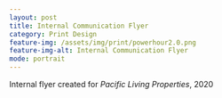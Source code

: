 ```yaml
---
layout: post
title: Internal Communication Flyer
category: Print Design
feature-img: /assets/img/print/powerhour2.0.png
feature-img-alt: Internal Communication Flyer
mode: portrait
---
```


Internal flyer created for *Pacific Living Properties*, 2020
